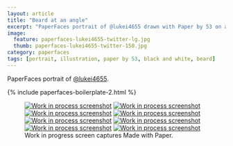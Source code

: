 ```yaml
---
layout: article
title: "Beard at an angle"
excerpt: "PaperFaces portrait of @lukei4655 drawn with Paper by 53 on an iPad."
image: 
  feature: paperfaces-lukei4655-twitter-lg.jpg
  thumb: paperfaces-lukei4655-twitter-150.jpg
category: paperfaces
tags: [portrait, illustration, paper by 53, black and white, beard]
---
```


PaperFaces portrait of [@lukei4655](http://twitter.com/lukei4655).

{% include paperfaces-boilerplate-2.html %}

<figure class="third">
  <a href="{{ site.url }}/images/paperfaces-lukei4655-process-1-lg.jpg"><img src="{{ site.url }}/images/paperfaces-lukei4655-process-1-600.jpg" alt="Work in process screenshot"></a>
  <a href="{{ site.url }}/images/paperfaces-lukei4655-process-2-lg.jpg"><img src="{{ site.url }}/images/paperfaces-lukei4655-process-2-600.jpg" alt="Work in process screenshot"></a>
  <a href="{{ site.url }}/images/paperfaces-lukei4655-process-3-lg.jpg"><img src="{{ site.url }}/images/paperfaces-lukei4655-process-3-600.jpg" alt="Work in process screenshot"></a>
  <a href="{{ site.url }}/images/paperfaces-lukei4655-process-4-lg.jpg"><img src="{{ site.url }}/images/paperfaces-lukei4655-process-4-600.jpg" alt="Work in process screenshot"></a>
  <a href="{{ site.url }}/images/paperfaces-lukei4655-process-5-lg.jpg"><img src="{{ site.url }}/images/paperfaces-lukei4655-process-5-600.jpg" alt="Work in process screenshot"></a>
  <a href="{{ site.url }}/images/paperfaces-lukei4655-process-6-lg.jpg"><img src="{{ site.url }}/images/paperfaces-lukei4655-process-6-600.jpg" alt="Work in process screenshot"></a>
  <a href="{{ site.url }}/images/paperfaces-lukei4655-process-7-lg.jpg"><img src="{{ site.url }}/images/paperfaces-lukei4655-process-7-600.jpg" alt="Work in process screenshot"></a>
  <a href="{{ site.url }}/images/paperfaces-lukei4655-process-8-lg.jpg"><img src="{{ site.url }}/images/paperfaces-lukei4655-process-8-600.jpg" alt="Work in process screenshot"></a>
  <figcaption>Work in progress screen captures Made with Paper.</figcaption>
</figure>